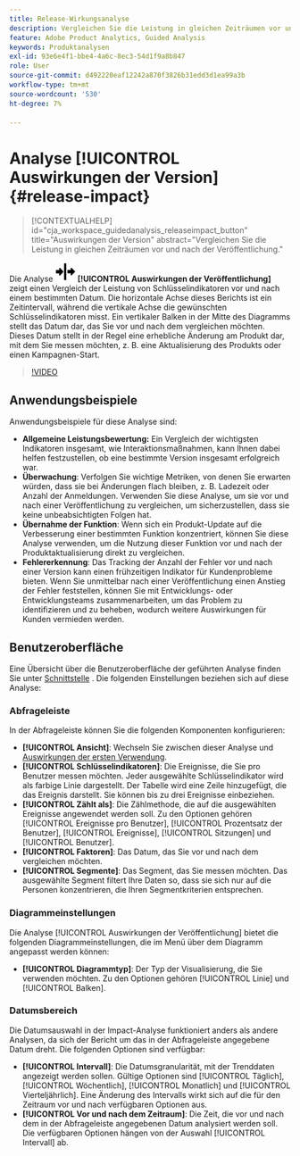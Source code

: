 ```yaml
---
title: Release-Wirkungsanalyse
description: Vergleichen Sie die Leistung in gleichen Zeiträumen vor und nach der Veröffentlichung.
feature: Adobe Product Analytics, Guided Analysis
keywords: Produktanalysen
exl-id: 93e6e4f1-bbe4-4a6c-8ec3-54d1f9a8b847
role: User
source-git-commit: d492220eaf12242a870f3826b31edd3d1ea99a3b
workflow-type: tm+mt
source-wordcount: '530'
ht-degree: 7%

---
```


# Analyse [!UICONTROL Auswirkungen der Version] {#release-impact}

<!-- markdownlint-disable MD034 -->

>[!CONTEXTUALHELP]
>id="cja_workspace_guidedanalysis_releaseimpact_button"
>title="Auswirkungen der Version"
>abstract="Vergleichen Sie die Leistung in gleichen Zeiträumen vor und nach der Veröffentlichung."

<!-- markdownlint-enable MD034 -->

Die Analyse ![Release](/help/assets/icons/Release.svg) **[!UICONTROL Auswirkungen der Veröffentlichung]** zeigt einen Vergleich der Leistung von Schlüsselindikatoren vor und nach einem bestimmten Datum. Die horizontale Achse dieses Berichts ist ein Zeitintervall, während die vertikale Achse die gewünschten Schlüsselindikatoren misst. Ein vertikaler Balken in der Mitte des Diagramms stellt das Datum dar, das Sie vor und nach dem vergleichen möchten. Dieses Datum stellt in der Regel eine erhebliche Änderung am Produkt dar, mit dem Sie messen möchten, z. B. eine Aktualisierung des Produkts oder einen Kampagnen-Start.

>[!VIDEO](https://video.tv.adobe.com/v/3421665/?learn=on)

## Anwendungsbeispiele

Anwendungsbeispiele für diese Analyse sind:

* **Allgemeine Leistungsbewertung:** Ein Vergleich der wichtigsten Indikatoren insgesamt, wie Interaktionsmaßnahmen, kann Ihnen dabei helfen festzustellen, ob eine bestimmte Version insgesamt erfolgreich war.
* **Überwachung**: Verfolgen Sie wichtige Metriken, von denen Sie erwarten würden, dass sie bei Änderungen flach bleiben, z. B. Ladezeit oder Anzahl der Anmeldungen. Verwenden Sie diese Analyse, um sie vor und nach einer Veröffentlichung zu vergleichen, um sicherzustellen, dass sie keine unbeabsichtigten Folgen hat.
* **Übernahme der Funktion**: Wenn sich ein Produkt-Update auf die Verbesserung einer bestimmten Funktion konzentriert, können Sie diese Analyse verwenden, um die Nutzung dieser Funktion vor und nach der Produktaktualisierung direkt zu vergleichen.
* **Fehlererkennung**: Das Tracking der Anzahl der Fehler vor und nach einer Version kann einen frühzeitigen Indikator für Kundenprobleme bieten. Wenn Sie unmittelbar nach einer Veröffentlichung einen Anstieg der Fehler feststellen, können Sie mit Entwicklungs- oder Entwicklungsteams zusammenarbeiten, um das Problem zu identifizieren und zu beheben, wodurch weitere Auswirkungen für Kunden vermieden werden.

## Benutzeroberfläche

Eine Übersicht über die Benutzeroberfläche der geführten Analyse finden Sie unter [Schnittstelle](../overview.md#interface) . Die folgenden Einstellungen beziehen sich auf diese Analyse:

### Abfrageleiste

In der Abfrageleiste können Sie die folgenden Komponenten konfigurieren:

* **[!UICONTROL Ansicht]**: Wechseln Sie zwischen dieser Analyse und [Auswirkungen der ersten Verwendung](first-use-impact.md).
* **[!UICONTROL Schlüsselindikatoren]**: Die Ereignisse, die Sie pro Benutzer messen möchten. Jeder ausgewählte Schlüsselindikator wird als farbige Linie dargestellt. Der Tabelle wird eine Zeile hinzugefügt, die das Ereignis darstellt. Sie können bis zu drei Ereignisse einbeziehen.
* **[!UICONTROL Zählt als]**: Die Zählmethode, die auf die ausgewählten Ereignisse angewendet werden soll. Zu den Optionen gehören [!UICONTROL Ereignisse pro Benutzer], [!UICONTROL Prozentsatz der Benutzer], [!UICONTROL Ereignisse], [!UICONTROL Sitzungen] und [!UICONTROL Benutzer].
* **[!UICONTROL Faktoren]**: Das Datum, das Sie vor und nach dem vergleichen möchten.
* **[!UICONTROL Segmente]**: Das Segment, das Sie messen möchten. Das ausgewählte Segment filtert Ihre Daten so, dass sie sich nur auf die Personen konzentrieren, die Ihren Segmentkriterien entsprechen.

### Diagrammeinstellungen

Die Analyse [!UICONTROL Auswirkungen der Veröffentlichung] bietet die folgenden Diagrammeinstellungen, die im Menü über dem Diagramm angepasst werden können:

* **[!UICONTROL Diagrammtyp]**: Der Typ der Visualisierung, die Sie verwenden möchten. Zu den Optionen gehören [!UICONTROL Linie] und [!UICONTROL Balken].

### Datumsbereich

Die Datumsauswahl in der Impact-Analyse funktioniert anders als andere Analysen, da sich der Bericht um das in der Abfrageleiste angegebene Datum dreht. Die folgenden Optionen sind verfügbar:

* **[!UICONTROL Intervall]**: Die Datumsgranularität, mit der Trenddaten angezeigt werden sollen. Gültige Optionen sind [!UICONTROL Täglich], [!UICONTROL Wöchentlich], [!UICONTROL Monatlich] und [!UICONTROL Vierteljährlich]. Eine Änderung des Intervalls wirkt sich auf die für den Zeitraum vor und nach verfügbaren Optionen aus.
* **[!UICONTROL Vor und nach dem Zeitraum]**: Die Zeit, die vor und nach dem in der Abfrageleiste angegebenen Datum analysiert werden soll. Die verfügbaren Optionen hängen von der Auswahl [!UICONTROL Intervall] ab.


<!--
## Example

See below for an example of the analysis.

![Release impact](../assets/release-impact.png)

-->
